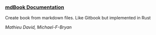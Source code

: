 ### [mdBook Documentation](</mdBook/bookshelf/books/mdBook Documentation/index.html>)

Create book from markdown files. Like Gitbook but implemented in Rust


*Mathieu David, Michael-F-Bryan*
